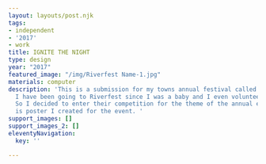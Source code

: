 ```yaml
---
layout: layouts/post.njk
tags:
- independent
- '2017'
- work
title: IGNITE THE NIGHT
type: design
year: "2017"
featured_image: "/img/Riverfest Name-1.jpg"
materials: computer
description: 'This is a submission for my towns annual festival called Riverfest.
  I have been going to Riverfest since I was a baby and I even volunteered for them.
  So I decided to enter their competition for the theme of the annual event. This
  is poster I created for the event. '
support_images: []
support_images_2: []
eleventyNavigation:
  key: ''

---
```

